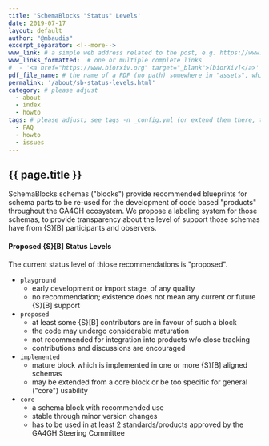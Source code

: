```yaml
---
title: 'SchemaBlocks "Status" Levels'
date: 2019-07-17
layout: default
author: "@mbaudis"
excerpt_separator: <!--more-->
www_link: # a simple web address related to the post, e.g. https://www.ga4gh.org
www_links_formatted:  # one or multiple complete links
#  - '<a href="https://www.biorxiv.org" target="_blank">[biorXiv]</a>'
pdf_file_name: # the name of a PDF (no path) somewhere in "assets", which will be auto-linked
permalink: '/about/sb-status-levels.html'
category: # please adjust
  - about
  - index
  - howto
tags: # please adjust; see tags -n _config.yml (or extend them there, too)
  - FAQ
  - howto
  - issues
---
```


## {{ page.title }}

SchemaBlocks schemas ("blocks") provide recommended blueprints for schema parts
to be re-used for the development of code based "products" throughout the GA4GH
ecosystem. We propose a labeling system for those schemas, to provide
transparency about the level of support those schemas have from {S}[B]
participants and observers.

<!--more-->

#### Proposed {S}[B] Status Levels

The current status level of thiose recommendations is "proposed".

* `playground`
	- early development or import stage, of any quality
	- no recommendation; existence does not mean any current or future
	{S}[B] support
* `proposed`
	- at least some {S}[B] contributors are in favour of such a block
	- the code may undergo considerable maturation
	- not recommended for integration into products w/o close tracking
	- contributions and discussions are encouraged
* `implemented`
	- mature block which is implemented in one or more {S}[B] aligned
	schemas
	- may be extended from a core block or be too specific for general
	("core") usability
* `core`
	- a schema block with recommended use
	- stable through minor version changes
	- has to be used in at least 2 standards/products approved by the GA4GH Steering Committee 
